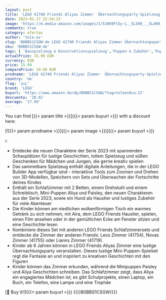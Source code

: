 ```yaml
---
layout: post
title: 'LEGO 41740 Friends Aliyas Zimmer  Übernachtungsparty-Spielzeug zum Sammeln mit Paisley aus der Serie 2023 und Hündchen-Figur für Mädchen und Jungen ab 6 Jahren'
date: 2023-01-17 22:54:23
image: 'https://m.media-amazon.com/images/I/51068Ft5y-L._SL500_._SL400_.jpg'
comments: true
category: ofertas
author: 'tole.es'
slug: 'B0BBS1CSGW-de LEGO 41740 Friends Aliyas Zimmer Übernachtungsparty-...'
sku: 'B0BBS1CSGW-de'
tags: [ 'Bauspielzeug & Konstruktionsspielzeug','Puppen & Zubehör','Puppensets','Spielzeug','lego','🇩🇪', ]
actualPrice: 15.99 EUR
currency: EUR
price: 15.99
comparePrice: 19.99 EUR
prodname: 'LEGO 41740 Friends Aliyas Zimmer  Übernachtungsparty-Spielzeug zum Sammeln mit Paisley aus der Serie 2023 und Hündchen-Figur für Mädchen und Jungen ab 6 Jahren'
country: 'de'
flag: '🇩🇪'
brand: 'LEGO'
buyurl: 'https://www.amazon.de/dp/B0BBS1CSGW/?tag=tolees0ca-21'
descuento: '20.01'
average: '17.99'
---
```


You can find [{{< param title >}}]({{< param buyurl >}}) with a discount here:

[![{{< param prodname >}}]({{< param image >}})]({{< param buyurl >}})

ℹ️:

- Entdecke die neuen Charaktere der Serie 2023 mit spannenden Schauplätzen für lustige Geschichten, tollem Spielzeug und süßen Geschenken für Mädchen und Jungen, die gerne kreativ spielen
- Das sammelbare Spielzeug enthält digitale Anleitungen, die in der LEGO Builder App verfügbar sind - interaktive Tools zum Zoomen und Drehen von 3D-Modellen, Speichern von Sets und Überwachen der Fortschritte deines Kindes
- Enthält ein Schlafzimmer mit 2 Betten, einem Drehstuhl und einem Schreibtisch, Mini-Puppen Aliya und Paisley, den neuen Charakteren aus der Serie 2023, sowie ein Hund als Haustier und lustiges Zubehör für viele Abenteuer
- Die Kinder können am niedlichen wolkenförmigen Tisch ein warmes Getränk zu sich nehmen, mit Aira, dem LEGO Friends Haustier, spielen, einen Film ansehen oder in der gemütlichen Ecke am Fenster sitzen und eine Geschichte lesen
- Kombiniere dieses Set mit anderen LEGO Friends Schlafzimmersets und entdecke die Zimmer der anderen Friends: Leos Zimmer (41754), Novas Zimmer (41755) oder Lianns Zimmer (41719).
- Kinder ab 6 Jahren können in LEGO Friends Aliyas Zimmer eine lustige Übernachtungsparty veranstalten. Dieses lustige Mini-Puppen-Spielset regt die Fantasie an und inspiriert zu kreativen Geschichten mit den Figuren
- Kinder können das Zimmer erkunden, während die Minipuppen Paisley und Aliya Geschichten schreiben. Das Schlafzimmer zeigt, dass Aliya ein engagiertes Mädchen ist; es gibt Schulprojekte, einen Laptop, ein Buch, ein Telefon, eine Lampe und eine Trophäe

[🛒 Buy it!!]({{< param buyurl >}})
{{<world>}}B0BBS1CSGW{{</world>}}
